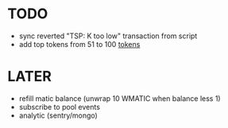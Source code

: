 # TODO
- sync reverted "TSP: K too low" transaction from script
- add top tokens from 51 to 100 [tokens](https://polygonscan.com/tokens)

# LATER
- refill matic balance (unwrap 10 WMATIC when balance less 1)
- subscribe to pool events
- analytic (sentry/mongo)

